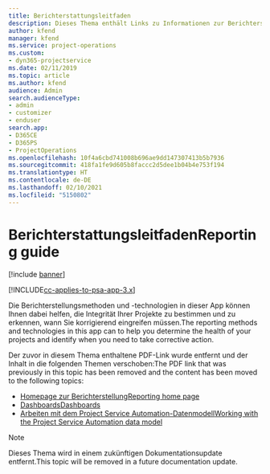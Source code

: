```yaml
---
title: Berichterstattungsleitfaden
description: Dieses Thema enthält Links zu Informationen zur Berichterstellung.
author: kfend
manager: kfend
ms.service: project-operations
ms.custom:
- dyn365-projectservice
ms.date: 02/11/2019
ms.topic: article
ms.author: kfend
audience: Admin
search.audienceType:
- admin
- customizer
- enduser
search.app:
- D365CE
- D365PS
- ProjectOperations
ms.openlocfilehash: 10f4a6cbd741008b696ae9dd147307413b5b7936
ms.sourcegitcommit: 418fa1fe9d605b8faccc2d5dee1b04b4e753f194
ms.translationtype: HT
ms.contentlocale: de-DE
ms.lasthandoff: 02/10/2021
ms.locfileid: "5150802"
---
```

# <a name="reporting-guide"></a><span data-ttu-id="8a642-103">Berichterstattungsleitfaden</span><span class="sxs-lookup"><span data-stu-id="8a642-103">Reporting guide</span></span>

[!include [banner](../../includes/psa-now-project-operations.md)]

[!INCLUDE[cc-applies-to-psa-app-3.x](../../includes/cc-applies-to-psa-app-3x.md)]

<span data-ttu-id="8a642-104">Die Berichterstellungsmethoden und -technologien in dieser App können Ihnen dabei helfen, die Integrität Ihrer Projekte zu bestimmen und zu erkennen, wann Sie korrigierend eingreifen müssen.</span><span class="sxs-lookup"><span data-stu-id="8a642-104">The reporting methods and technologies in this app can to help you determine the health of your projects and identify when you need to take corrective action.</span></span> 

<span data-ttu-id="8a642-105">Der zuvor in diesem Thema enthaltene PDF-Link wurde entfernt und der Inhalt in die folgenden Themen verschoben:</span><span class="sxs-lookup"><span data-stu-id="8a642-105">The PDF link that was previously in this topic has been removed and the content has been moved to the following topics:</span></span>

- [<span data-ttu-id="8a642-106">Homepage zur Berichterstellung</span><span class="sxs-lookup"><span data-stu-id="8a642-106">Reporting home page</span></span>](../reports-reporting-dynamics-365-project-service.md)
- [<span data-ttu-id="8a642-107">Dashboards</span><span class="sxs-lookup"><span data-stu-id="8a642-107">Dashboards</span></span>](../reports-dashboards.md)
- [<span data-ttu-id="8a642-108">Arbeiten mit dem Project Service Automation-Datenmodell</span><span class="sxs-lookup"><span data-stu-id="8a642-108">Working with the Project Service Automation data model</span></span>](../reports-working-project-service-data-model.md)

> [!NOTE]
> <span data-ttu-id="8a642-109">Dieses Thema wird in einem zukünftigen Dokumentationsupdate entfernt.</span><span class="sxs-lookup"><span data-stu-id="8a642-109">This topic will be removed in a future documentation update.</span></span> 
